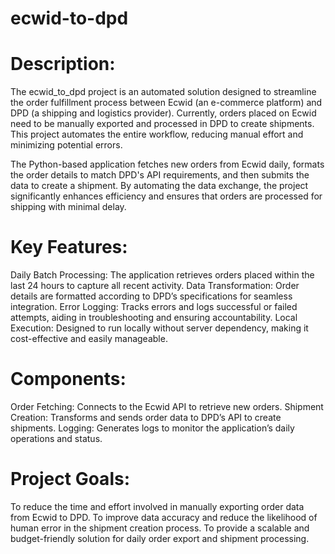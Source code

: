 # ecwid-to-dpd

# Description:
The ecwid_to_dpd project is an automated solution designed to streamline the order fulfillment process between Ecwid (an e-commerce platform) and DPD (a shipping and logistics provider). Currently, orders placed on Ecwid need to be manually exported and processed in DPD to create shipments. This project automates the entire workflow, reducing manual effort and minimizing potential errors.

The Python-based application fetches new orders from Ecwid daily, formats the order details to match DPD's API requirements, and then submits the data to create a shipment. By automating the data exchange, the project significantly enhances efficiency and ensures that orders are processed for shipping with minimal delay.

# Key Features:
Daily Batch Processing: The application retrieves orders placed within the last 24 hours to capture all recent activity.
Data Transformation: Order details are formatted according to DPD’s specifications for seamless integration.
Error Logging: Tracks errors and logs successful or failed attempts, aiding in troubleshooting and ensuring accountability.
Local Execution: Designed to run locally without server dependency, making it cost-effective and easily manageable.

# Components:
Order Fetching: Connects to the Ecwid API to retrieve new orders.
Shipment Creation: Transforms and sends order data to DPD’s API to create shipments.
Logging: Generates logs to monitor the application’s daily operations and status.

# Project Goals:
To reduce the time and effort involved in manually exporting order data from Ecwid to DPD.
To improve data accuracy and reduce the likelihood of human error in the shipment creation process.
To provide a scalable and budget-friendly solution for daily order export and shipment processing.

